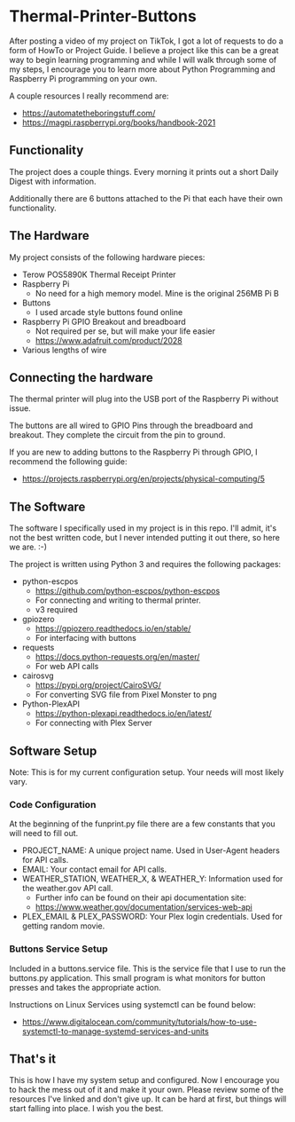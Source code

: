 # Thermal-Printer-Buttons

After posting a video of my project on TikTok, I got a lot of requests to do a form of HowTo or Project Guide. I believe a project like this can be a great way to begin learning programming and while I will walk through some of my steps, I encourage you to learn more about Python Programming and Raspberry Pi programming on your own.

A couple resources I really recommend are:
* https://automatetheboringstuff.com/
* https://magpi.raspberrypi.org/books/handbook-2021

## Functionality

The project does a couple things. Every morning it prints out a short Daily Digest with information.

Additionally there are 6 buttons attached to the Pi that each have their own functionality.

## The Hardware

My project consists of the following hardware pieces:
* Terow POS5890K Thermal Receipt Printer
* Raspberry Pi
  * No need for a high memory model. Mine is the original 256MB Pi B
* Buttons
  * I used arcade style buttons found online
* Raspberry Pi GPIO Breakout and breadboard
  * Not required per se, but will make your life easier
  * https://www.adafruit.com/product/2028
* Various lengths of wire

## Connecting the hardware

The thermal printer will plug into the USB port of the Raspberry Pi without issue.

The buttons are all wired to GPIO Pins through the breadboard and breakout. They complete the circuit from the pin to ground.

If you are new to adding buttons to the Raspberry Pi through GPIO, I recommend the following guide:
* https://projects.raspberrypi.org/en/projects/physical-computing/5

## The Software

The software I specifically used in my project is in this repo. I'll admit, it's not the best written code, but I never intended putting it out there, so here we are. :-)

The project is written using Python 3 and requires the following packages:
* python-escpos
  * https://github.com/python-escpos/python-escpos
  * For connecting and writing to thermal printer.
  * v3 required
* gpiozero
  * https://gpiozero.readthedocs.io/en/stable/
  * For interfacing with buttons
* requests
  * https://docs.python-requests.org/en/master/
  * For web API calls
* cairosvg
  * https://pypi.org/project/CairoSVG/
  * For converting SVG file from Pixel Monster to png
* Python-PlexAPI
  * https://python-plexapi.readthedocs.io/en/latest/
  * For connecting with Plex Server

## Software Setup

Note: This is for my current configuration setup. Your needs will most likely vary.

### Code Configuration

At the beginning of the funprint.py file there are a few constants that you will need to fill out.

* PROJECT_NAME: A unique project name. Used in User-Agent headers for API calls.
* EMAIL: Your contact email for API calls.
* WEATHER_STATION, WEATHER_X, & WEATHER_Y: Information used for the weather.gov API call.
  * Further info can be found on their api documentation site:
  * https://www.weather.gov/documentation/services-web-api
* PLEX_EMAIL & PLEX_PASSWORD: Your Plex login credentials. Used for getting random movie.

### Buttons Service Setup

Included in a buttons.service file. This is the service file that I use to run the buttons.py application. This small program is what monitors for button presses and takes the appropriate action.

Instructions on Linux Services using systemctl can be found below:
* https://www.digitalocean.com/community/tutorials/how-to-use-systemctl-to-manage-systemd-services-and-units

## That's it

This is how I have my system setup and configured. Now I encourage you to hack the mess out of it and make it your own. Please review some of the resources I've linked and don't give up. It can be hard at first, but things will start falling into place. I wish you the best.
